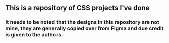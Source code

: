## This is a repository of CSS projects I've done
### It needs to be noted that the designs in this repository are not mine, they are generally copied over from Figma and due credit is given to the authors.